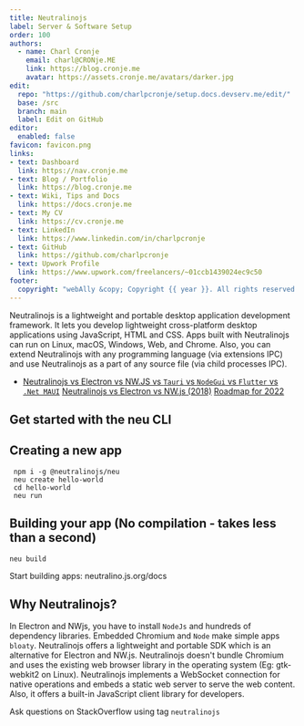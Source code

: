 ```yaml
---
title: Neutralinojs
label: Server & Software Setup
order: 100
authors:
  - name: Charl Cronje
    email: charl@CRONje.ME
    link: https://blog.cronje.me
    avatar: https://assets.cronje.me/avatars/darker.jpg
edit:
  repo: "https://github.com/charlpcronje/setup.docs.devserv.me/edit/"
  base: /src
  branch: main
  label: Edit on GitHub
editor:
  enabled: false
favicon: favicon.png
links:
- text: Dashboard
  link: https://nav.cronje.me
- text: Blog / Portfolio
  link: https://blog.cronje.me
- text: Wiki, Tips and Docs 
  link: https://docs.cronje.me
- text: My CV
  link: https://cv.cronje.me
- text: LinkedIn
  link: https://www.linkedin.com/in/charlpcronje
- text: GitHub
  link: https://github.com/charlpcronje
- text: Upwork Profile
  link: https://www.upwork.com/freelancers/~01ccb1439024ec9c50
footer:
  copyright: "webAlly &copy; Copyright {{ year }}. All rights reserved."
---
```

<script type="text/javascript">(function(w,s){var e=document.createElement("script");e.type="text/javascript";e.async=true;e.src="https://cdn.pagesense.io/js/webally/f2527eebee974243853bcd47b32631f4.js";var x=document.getElementsByTagName("script")[0];x.parentNode.insertBefore(e,x);})(window,"script");</script>


Neutralinojs is a lightweight and portable desktop application development framework. It lets you develop lightweight cross-platform desktop applications using JavaScript, HTML and CSS. Apps built with Neutralinojs can run on Linux, macOS, Windows, Web, and Chrome. Also, you can extend Neutralinojs with any programming language (via extensions IPC) and use Neutralinojs as a part of any source file (via child processes IPC).

- [Neutralinojs vs Electron vs NW.JS vs `Tauri` vs `NodeGui` vs `Flutter` vs `.Net MAUI`](https://github.com/Elanis/web-to-desktop-framework-comparison)
[Neutralinojs vs Electron vs NW.js (2018)](https://github.com/neutralinojs/evaluation)
[Roadmap for 2022](https://github.com/neutralinojs/roadmap#roadmap-2022)

## Get started with the neu CLI

## Creating a new app

``` shell
 npm i -g @neutralinojs/neu
 neu create hello-world
 cd hello-world
 neu run
``` 

## Building your app (No compilation - takes less than a second)

```shell
neu build
```

Start building apps: neutralino.js.org/docs

## Why Neutralinojs?

In Electron and NWjs, you have to install `NodeJs` and hundreds of dependency libraries. Embedded Chromium and `Node` make simple apps `bloaty`. Neutralinojs offers a lightweight and portable SDK which is an alternative for Electron and NW.js. Neutralinojs doesn't bundle Chromium and uses the existing web browser library in the operating system (Eg: gtk-webkit2 on Linux). Neutralinojs implements a WebSocket connection for native operations and embeds a static web server to serve the web content. Also, it offers a built-in JavaScript client library for developers.

Ask questions on StackOverflow using tag `neutralinojs`
